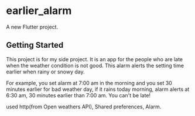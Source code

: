 # earlier_alarm

A new Flutter project.

## Getting Started

This project is for my side project.
It is an app for the people who are late when the weather condition is not good.
This alarm alerts the setting time earlier when rainy or snowy day.

For example, you set alarm at 7:00 am in the morning and you set 30 minutes earlier for bad weather day,
if it rains today morning, alarm alerts at 6:30 am, 30 minutes earlier than 7:00 am.
You can't be late!

used http(from Open weathers API), Shared preferences, Alarm.
